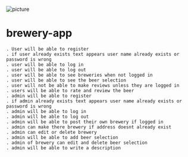 ![picture](https://camo.githubusercontent.com/6ce15b81c1f06d716d753a61f5db22375fa684da/68747470733a2f2f67612d646173682e73332e616d617a6f6e6177732e636f6d2f70726f64756374696f6e2f6173736574732f6c6f676f2d39663838616536633963333837313639306533333238306663663535376633332e706e67)
# brewery-app

	. User will be able to register
	. if user already exists text appears user name already exists or password is wrong
	. user will be able to log in
	. user will be able to log out
	. user will be able to see breweries when not logged in 
	. user will be able to see the beer selection
	. user will not be able to make reviews unless they are logged in
	. users will be able to rate and review the beer 
	. admin will be able to register
	. if admin already exists text appears user name already exists or password is wrong
	. admin will be able to log in
	. admin will be able to log out
	. admin will be able to post their own brewery if logged in
	. admin can make there brewery if address doesnt already exist
	. admin can edit or delete brewery
	. admin will be able to add beer selection
	. admin of brewery can edit and delete beer selection
	. admin will be able to write a description

	



